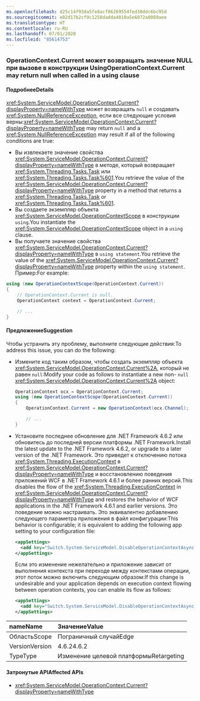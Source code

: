 ```yaml
---
ms.openlocfilehash: d25c14f93da5fe8acf06269554fed30ddc6bc95d
ms.sourcegitcommit: e02d17b2cf9c1258dadda4810a5e6072a0089aee
ms.translationtype: HT
ms.contentlocale: ru-RU
ms.lasthandoff: 07/01/2020
ms.locfileid: "85614753"
---
```

### <a name="operationcontextcurrent-may-return-null-when-called-in-a-using-clause"></a><span data-ttu-id="4c089-101">OperationContext.Current может возвращать значение NULL при вызове в конструкции Using</span><span class="sxs-lookup"><span data-stu-id="4c089-101">OperationContext.Current may return null when called in a using clause</span></span>

#### <a name="details"></a><span data-ttu-id="4c089-102">Подробнее</span><span class="sxs-lookup"><span data-stu-id="4c089-102">Details</span></span>

<span data-ttu-id="4c089-103"><xref:System.ServiceModel.OperationContext.Current?displayProperty=nameWithType> может возвращать `null` и создавать <xref:System.NullReferenceException>, если все следующие условия верны:</span><span class="sxs-lookup"><span data-stu-id="4c089-103"><xref:System.ServiceModel.OperationContext.Current?displayProperty=nameWithType> may return `null` and a <xref:System.NullReferenceException> may result if all of the following conditions are true:</span></span>

- <span data-ttu-id="4c089-104">Вы извлекаете значение свойства <xref:System.ServiceModel.OperationContext.Current?displayProperty=nameWithType> в методе, который возвращает <xref:System.Threading.Tasks.Task> или <xref:System.Threading.Tasks.Task%601>.</span><span class="sxs-lookup"><span data-stu-id="4c089-104">You retrieve the value of the <xref:System.ServiceModel.OperationContext.Current?displayProperty=nameWithType> property in a method that returns a <xref:System.Threading.Tasks.Task> or <xref:System.Threading.Tasks.Task%601>.</span></span>
- <span data-ttu-id="4c089-105">Вы создаете экземпляр объекта <xref:System.ServiceModel.OperationContextScope> в конструкции `using`.</span><span class="sxs-lookup"><span data-stu-id="4c089-105">You instantiate the <xref:System.ServiceModel.OperationContextScope> object in a `using` clause.</span></span>
- <span data-ttu-id="4c089-106">Вы получаете значение свойства <xref:System.ServiceModel.OperationContext.Current?displayProperty=nameWithType> в `using statement`.</span><span class="sxs-lookup"><span data-stu-id="4c089-106">You retrieve the value of the <xref:System.ServiceModel.OperationContext.Current?displayProperty=nameWithType> property within the `using statement`.</span></span> <span data-ttu-id="4c089-107">Пример:</span><span class="sxs-lookup"><span data-stu-id="4c089-107">For example:</span></span>

```csharp
using (new OperationContextScope(OperationContext.Current))
{
    // OperationContext.Current is null.
    OperationContext context = OperationContext.Current;

    // ...
}
```

#### <a name="suggestion"></a><span data-ttu-id="4c089-108">Предложение</span><span class="sxs-lookup"><span data-stu-id="4c089-108">Suggestion</span></span>

<span data-ttu-id="4c089-109">Чтобы устранить эту проблему, выполните следующие действия:</span><span class="sxs-lookup"><span data-stu-id="4c089-109">To address this issue, you can do the following:</span></span>

- <span data-ttu-id="4c089-110">Измените код таким образом, чтобы создать экземпляр объекта <xref:System.ServiceModel.OperationContext.Current%2A>, который не равен `null`:</span><span class="sxs-lookup"><span data-stu-id="4c089-110">Modify your code as follows to instantiate a new non- `null` <xref:System.ServiceModel.OperationContext.Current%2A> object:</span></span>

    ```csharp
    OperationContext ocx = OperationContext.Current;
    using (new OperationContextScope(OperationContext.Current))
    {
        OperationContext.Current = new OperationContext(ocx.Channel);

        // ...
    }
    ```

- <span data-ttu-id="4c089-111">Установите последнее обновление для .NET Framework 4.6.2 или обновитесь до последней версии платформы .NET Framework.</span><span class="sxs-lookup"><span data-stu-id="4c089-111">Install the latest update to the .NET Framework 4.6.2, or upgrade to a later version of the .NET Framework.</span></span> <span data-ttu-id="4c089-112">Это приведет к отключению потока <xref:System.Threading.ExecutionContext> в <xref:System.ServiceModel.OperationContext.Current?displayProperty=nameWithType> и восстановлению поведения приложений WCF в .NET Framework 4.6.1 и более ранних версий.</span><span class="sxs-lookup"><span data-stu-id="4c089-112">This disables the flow of the <xref:System.Threading.ExecutionContext> in <xref:System.ServiceModel.OperationContext.Current?displayProperty=nameWithType> and restores the behavior of WCF applications in the .NET Framework 4.6.1 and earlier versions.</span></span> <span data-ttu-id="4c089-113">Это поведение можно настраивать. Это эквивалентно добавлению следующего параметра приложения в файл конфигурации:</span><span class="sxs-lookup"><span data-stu-id="4c089-113">This behavior is configurable; it is equivalent to adding the following app setting to your configuration file:</span></span>

    ```xml
    <appSettings>
      <add key="Switch.System.ServiceModel.DisableOperationContextAsyncFlow" value="true" />
    </appSettings>
    ```

    <span data-ttu-id="4c089-114">Если это изменение нежелательно и приложение зависит от выполнения контекста при переходе между контекстами операции, этот поток можно включить следующим образом:</span><span class="sxs-lookup"><span data-stu-id="4c089-114">If this change is undesirable and your application depends on execution context flowing between operation contexts, you can enable its flow as follows:</span></span>

    ```xml
    <appSettings>
      <add key="Switch.System.ServiceModel.DisableOperationContextAsyncFlow" value="false" />
    </appSettings>
    ```

| <span data-ttu-id="4c089-115">name</span><span class="sxs-lookup"><span data-stu-id="4c089-115">Name</span></span>    | <span data-ttu-id="4c089-116">Значение</span><span class="sxs-lookup"><span data-stu-id="4c089-116">Value</span></span>       |
|:--------|:------------|
| <span data-ttu-id="4c089-117">Область</span><span class="sxs-lookup"><span data-stu-id="4c089-117">Scope</span></span>   | <span data-ttu-id="4c089-118">Пограничный случай</span><span class="sxs-lookup"><span data-stu-id="4c089-118">Edge</span></span>        |
| <span data-ttu-id="4c089-119">Version</span><span class="sxs-lookup"><span data-stu-id="4c089-119">Version</span></span> | <span data-ttu-id="4c089-120">4.6.2</span><span class="sxs-lookup"><span data-stu-id="4c089-120">4.6.2</span></span>       |
| <span data-ttu-id="4c089-121">Type</span><span class="sxs-lookup"><span data-stu-id="4c089-121">Type</span></span>    | <span data-ttu-id="4c089-122">Изменение целевой платформы</span><span class="sxs-lookup"><span data-stu-id="4c089-122">Retargeting</span></span> |

#### <a name="affected-apis"></a><span data-ttu-id="4c089-123">Затронутые API</span><span class="sxs-lookup"><span data-stu-id="4c089-123">Affected APIs</span></span>

- <xref:System.ServiceModel.OperationContext.Current?displayProperty=nameWithType>
